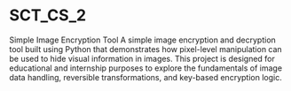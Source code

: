 # SCT_CS_2
Simple Image Encryption Tool
A simple image encryption and decryption tool built using Python that demonstrates how pixel-level manipulation can be used to hide visual information in images. This project is designed for educational and internship purposes to explore the fundamentals of image data handling, reversible transformations, and key-based encryption logic.
